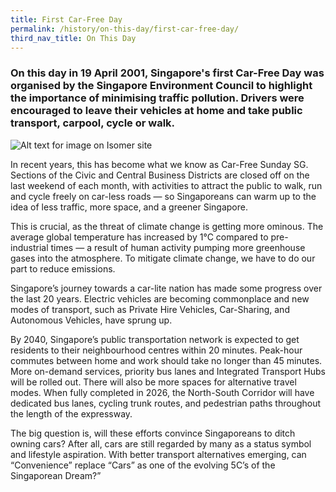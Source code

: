 ```yaml
---
title: First Car-Free Day
permalink: /history/on-this-day/first-car-free-day/
third_nav_title: On This Day
---
```

### On this day in 19 April 2001, Singapore's first Car-Free Day was organised by the Singapore Environment Council to highlight the importance of minimising traffic pollution. Drivers were encouraged to leave their vehicles at home and take public transport, carpool, cycle or walk.

![Alt text for image on Isomer site](/images/onthisday_carfreeday.jpg)

In recent years, this has become what we know as Car-Free Sunday SG. Sections of the Civic and Central Business Districts are closed off on the last weekend of each month, with activities to attract the public to walk, run and cycle freely on car-less roads — so Singaporeans can warm up to the idea of less traffic, more space, and a greener Singapore.

This is crucial, as the threat of climate change is getting more ominous. The average global temperature has increased by 1°C compared to pre-industrial times — a result of human activity pumping more greenhouse gases into the atmosphere. To mitigate climate change, we have to do our part to reduce emissions.

Singapore’s journey towards a car-lite nation has made some progress over the last 20 years. Electric vehicles are becoming commonplace and new modes of transport, such as Private Hire Vehicles, Car-Sharing, and Autonomous Vehicles, have sprung up.

By 2040, Singapore’s public transportation network is expected to get residents to their neighbourhood centres within 20 minutes. Peak-hour commutes between home and work should take no longer than 45 minutes. More on-demand services, priority bus lanes and Integrated Transport Hubs will be rolled out. There will also be more spaces for alternative travel modes. When fully completed in 2026, the North-South Corridor will have dedicated bus lanes, cycling trunk routes, and pedestrian paths throughout the length of the expressway.

The big question is, will these efforts convince Singaporeans to ditch owning cars? After all, cars are still regarded by many as a status symbol and lifestyle aspiration. With better transport alternatives emerging, can “Convenience” replace “Cars” as one of the evolving 5C’s of the Singaporean Dream?”
